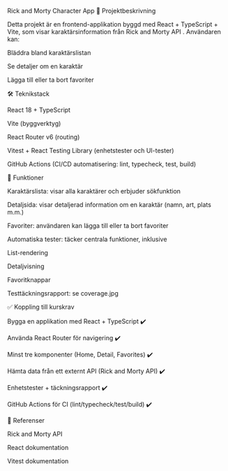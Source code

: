 Rick and Morty Character App
📌 Projektbeskrivning

Detta projekt är en frontend-applikation byggd med React + TypeScript + Vite, som visar karaktärsinformation från Rick and Morty API
.
Användaren kan:

Bläddra bland karaktärslistan

Se detaljer om en karaktär

Lägga till eller ta bort favoriter

🛠️ Teknikstack

React 18 + TypeScript

Vite (byggverktyg)

React Router v6 (routing)

Vitest + React Testing Library (enhetstester och UI-tester)

GitHub Actions (CI/CD automatisering: lint, typecheck, test, build)

🚀 Funktioner

Karaktärslista: visar alla karaktärer och erbjuder sökfunktion

Detaljsida: visar detaljerad information om en karaktär (namn, art, plats m.m.)

Favoriter: användaren kan lägga till eller ta bort favoriter

Automatiska tester: täcker centrala funktioner, inklusive

List-rendering

Detaljvisning

Favoritknappar

Testtäckningsrapport: se coverage.jpg

✅ Koppling till kurskrav

Bygga en applikation med React + TypeScript ✔️

Använda React Router för navigering ✔️

Minst tre komponenter (Home, Detail, Favorites) ✔️

Hämta data från ett externt API (Rick and Morty API) ✔️

Enhetstester + täckningsrapport ✔️

GitHub Actions för CI (lint/typecheck/test/build) ✔️

🔗 Referenser

Rick and Morty API

React dokumentation

Vitest dokumentation